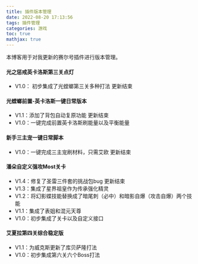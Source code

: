 ```yaml
---
title: 插件版本管理
date: 2022-08-20 17:13:56
tags: 插件管理 
categories: 游戏 
toc: true 
mathjax: true 
---
```

本博客用于对我更新的赛尔号插件进行版本管理。

#### 光之惩戒英卡洛斯第三关点灯 
- V1.0： 初步集成了光螳螂第三关多种打法  更新结束

#### 光螳螂前置-英卡洛斯一键日常版本
- V1.1：添加了背包自动复原功能  更新结束
- V1.0：一键完成前置英卡洛斯刷能量以及平衡能量 
  
#### 新手三主宠一键日常脚本 
- V1.0：一键完成三主宠刷材料，只需艾欧 更新结束 

#### 潘朵自定义强攻Most关卡 
- V1.4：修复了圣雷三件套的挑战包bug 更新结束 
- V1.3：集成了星界祖皇作为传承强化精灵 
- V1.2：将幻影蝶技能替换成了暗尾刺（必中）和暗影自爆（攻击自爆）两个技能 
- V1.1：集成了表姐和混元天尊 
- V1.0：初步集成了关卡以及自定义接口 

#### 艾夏拉第四关综合稳定版 
- V1.1：为威克斯更新了库贝萨隆打法 
- V1.0：初步集成第六关六个Boss打法
